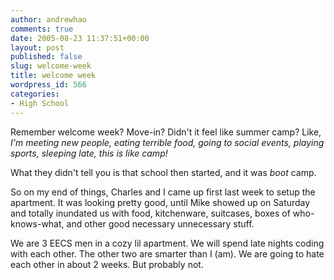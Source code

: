 ```yaml
---
author: andrewhao
comments: true
date: 2005-08-23 11:37:51+00:00
layout: post
published: false
slug: welcome-week
title: welcome week
wordpress_id: 566
categories:
- High School
---
```


Remember welcome week? Move-in? Didn't it feel like summer camp? Like, _I'm meeting new people, eating terrible food, going to social events, playing sports, sleeping late, this is like camp!_

What they didn't tell you is that school then started, and it was _boot_ camp.

So on my end of things, Charles and I came up first last week to setup the apartment. It was looking pretty good, until Mike showed up on Saturday and totally inundated us with food, kitchenware, suitcases, boxes of who-knows-what, and other good necessary unnecessary stuff.

We are 3 EECS men in a cozy lil apartment. We will spend late nights coding with each other. The other two are smarter than I (am). We are going to hate each other in about 2 weeks. But probably not.
